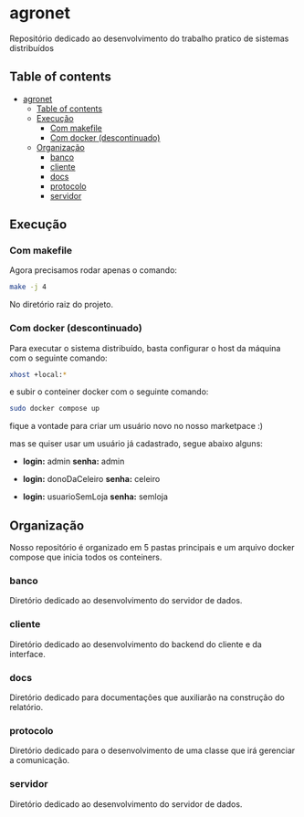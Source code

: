 # agronet

Repositório dedicado ao desenvolvimento do trabalho pratico de sistemas distribuídos

## Table of contents

- [agronet](#agronet)
  - [Table of contents](#table-of-contents)
  - [Execução](#execução)
    - [Com makefile](#com-makefile)
    - [Com docker (descontinuado)](#com-docker-descontinuado)
  - [Organização](#organização)
    - [banco](#banco)
    - [cliente](#cliente)
    - [docs](#docs)
    - [protocolo](#protocolo)
    - [servidor](#servidor)

## Execução

### Com makefile

Agora precisamos rodar apenas o comando:

```bash
make -j 4
```

No diretório raiz do projeto.

### Com docker (descontinuado)

Para executar o sistema distribuído, basta configurar o host da máquina com o seguinte comando:

```bash
xhost +local:*
```

e subir o conteiner docker com o seguinte comando:

```bash
sudo docker compose up
```

fique a vontade para criar um usuário novo no nosso marketpace :)

mas se quiser usar um usuário já cadastrado, segue abaixo alguns:

- **login:** admin **senha:** admin

- **login:** donoDaCeleiro **senha:** celeiro

- **login:** usuarioSemLoja **senha:** semloja

## Organização

Nosso repositório é organizado em 5 pastas principais e um arquivo docker compose que inicia todos os conteiners.

### banco

Diretório dedicado ao desenvolvimento do servidor de dados.

### cliente

Diretório dedicado ao desenvolvimento do backend do cliente e da interface.

### docs

Diretório dedicado para documentações que auxiliarão na construção do relatório.

### protocolo

Diretório dedicado para o desenvolvimento de uma classe que irá gerenciar a comunicação.

### servidor

Diretório dedicado ao desenvolvimento do servidor de dados.

